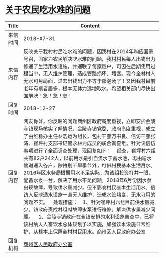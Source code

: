 # [关于农民吃水难的问题](http://www.shangluo.gov.cn/zmhd/ldxxxx.jsp?urltype=leadermail.LeaderMailContentUrl&wbtreeid=1112&leadermailid=4847)

| Title |                                                                                                                                                                                                                           Content                                                                                                                                                                                                                            |
|:-----:|--------------------------------------------------------------------------------------------------------------------------------------------------------------------------------------------------------------------------------------------------------------------------------------------------------------------------------------------------------------------------------------------------------------------------------------------------------------|
| 来信时间  | 2018-07-31                                                                                                                                                                                                                                                                                                                                                                                                                                                   |
| 来信内容  | 反映关于我村村民吃水难的问题，因我村在2014年响应国家号召，国家为农民解决吃水难的问题，我村村民每人出钱出力修通了生活用水设施，并通联了每家每户，可因在后期使用过程当中，无人维护管理，造成管路损坏、堵塞。现今全村村人无水可用局面，过去出钱出力不等于都泡汤了！又因我村目前老年有病者居多，根本无体力远地取水。希望相关部门尽快出面解决！急！急！急！                                                                                                                                                                                                                                                                                |
| 回复时间  | 2018-12-27                                                                                                                                                                                                                                                                                                                                                                                                                                                   |
| 回复内容  | 网友你好，你反映的问题商州区政府高度重视，立即安排金陵寺镇现场核实了解情况，金陵寺镇党委、政府高度重视，成立了由维稳办主任林浩运为组长，包村干部万书良、信访干部张涛、崔坪村支部书记管永林为成员的联合调查组，针对该信访事项进行了全面调查处理，现回复如下：    经查，崔坪村六组共有82户242人，以前用水是引自流水于蓄水池，再由输水管道通入各户，除特别干旱季节外，可供村民基本生活用水。2016年区水务局根据用水不足实际，为该组投资打井一眼，配备水泵一台，解决了用水不足问题。2018年6月份因水泵出现故障，导致供水量减少，但不影响村民基本生活用水。信访人反映通水设施一直无人维护，造成水管堵塞，无水可用的问题不实。    处理措施：    1、针对崔坪村六组目前供水量减少，镇政府责成村组对故障水泵进行维修，解决供水量减少问题。    2、金陵寺镇政府在全镇安排的水利设施普查中，已将该村纳入人畜饮水总体规划予以实施，加强饮水设施日常维护，从根本上保障全村村民用水。商州区人民政府办公室 |
| 回复机构  | [商州区人民政府办公室](../../category/agencies/商州区人民政府办公室.md)                                                                                                                                                                                                                                                                                                                                                                                                          |